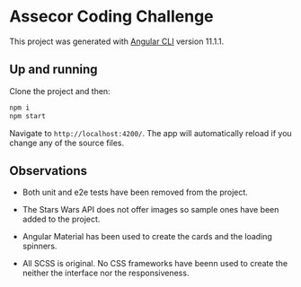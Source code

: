 # Assecor Coding Challenge

This project was generated with [Angular CLI](https://github.com/angular/angular-cli) version 11.1.1.

## Up and running

Clone the project and then:

```bash
npm i
npm start
```

Navigate to `http://localhost:4200/`. The app will automatically reload if you change any of the source files.


## Observations

* Both unit and e2e tests have been removed from the project.

* The Stars Wars API does not offer images so sample ones have been added to the project.

* Angular Material has been used to create the cards and the loading spinners.

* All SCSS is original. No CSS frameworks have beenn used to create the neither the interface nor the responsiveness. 


